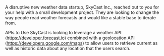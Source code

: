 A disruptive new weather data startup, SkyCast Inc., reached out to you for your help with a
small development project. They are looking to change the way people read weather forecasts
and would like a stable base to iterate from.

APIs to Use
SkyCast is looking to leverage a weather API (https://developer.forecast.io) combined with
a geolocation API (https://developers.google.com/maps) to allow users to retrieve current
as well as historic data about any location that the users search.

